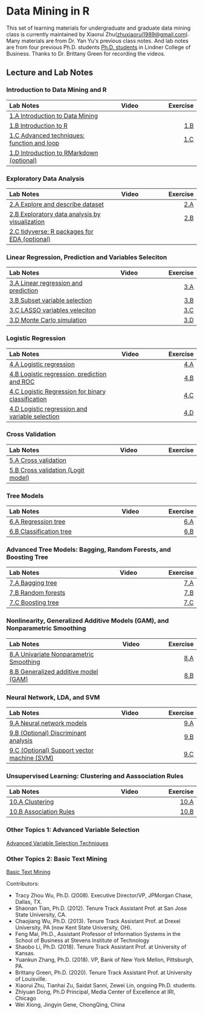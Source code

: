 # Data Mining in R

This set of learning materials for undergraduate and graduate data mining class is currently maintained by Xiaorui Zhu(zhuxiaorui1989@gmail.com). Many materials are from Dr. Yan Yu's previous class notes. And lab notes are from four previous Ph.D. students [Ph.D. students](#footer) in Lindner College of Business. Thanks to Dr. Brittany Green for recording the videos. 

## Lecture and Lab Notes

### Introduction to Data Mining and R

<style>
table th:first-of-type {
    width: 480px;
}
table th:nth-of-type(2) {
    width: 160px;
}
table th:nth-of-type(3) {
    width: 160px;
}
</style>


| Lab Notes |  Video | Exercise |
|:----------|:-------------:|------:|
| [1.A Introduction to Data Mining](lecture/1.A_IntroDM.html)                   |       |                                  |
| [1.B Introduction to R](lecture/1.B_IntroR.html)                              |       | [1.B](lecture/1.B_Exercise.html) |
| [1.C Advanced techniques: function and loop](lecture/1.C_IntroFuncLoop.html)  |       | [1.C](lecture/1.C_Exercise.html) |
| [1.D Introduction to RMarkdown (optional)](lecture/1.D_IntroMarkdown.html)    |       |                                  |

### Exploratory Data Analysis

| Lab Notes |  Video | Exercise |
|:----------|:-------------:|------:|
| [2.A Explore and describe dataset](lecture/2.A_ExploratoryAnalyses.html)     |            | [2.A](lecture/2.A_Exercise.html)  |
| [2.B Exploratory data analysis by visualization](lecture/2.B_EDA_Vis.html)   |            | [2.B](lecture/2.B_Exercise.html) |
| [2.C tidyverse: R packages for EDA (optional)](lecture/2.C_tidyverse.html)   |            |                                   |

### Linear Regression, Prediction and Variables Seleciton

| Lab Notes |  Video | Exercise |
|:----------|:-------------:|------:|
| [3.A Linear regression and prediction](lecture/3.A_LinearReg.html)           |            | [3.A](lecture/3.A_Exercise.html)  |
| [3.B Subset variable selection](lecture/3.B_SubsetVS.html)                   |            | [3.B](lecture/3.B_Exercise.html) |
| [3.C LASSO variables veleciton](lecture/3.C_LASSO.html)                      |            | [3.C](lecture/3.C_Exercise.html) |
| [3.D Monte Carlo simulation](lecture/3.D_Simulation.html)                      |          | [3.D](lecture/3.D_Exercise.html) |

### Logistic Regression

| Lab Notes |  Video | Exercise |
|:----------|:-------------:|------:|
| [4.A Logistic regression](lecture/4.A_LogisticReg.html)                                         |            | [4.A](lecture/4.A_Exercise.html)  |
| [4.B Logistic regression, prediction and ROC](lecture/4.B_LogisticReg_ROC.html)                 |            | [4.B](lecture/4.B_Exercise.html) |
| [4.C Logistic Regression for binary classification](lecture/4.C_LogisticReg_Classification.html)|            | [4.C](lecture/4.C_Exercise.html) |
| [4.D Logistic regression and variable selection](lecture/4.D_LogisticReg_VS.html)               |            | [4.D](lecture/4.D_Exercise.html) |

### Cross Validation

| Lab Notes |  Video | Exercise |
|:----------|:-------------:|------:|
| [5.A Cross validation](lecture/5.A_CrossValidation.html)                      |            |   |
| [5.B Cross validation (Logit model)](lecture/5.B_CrossValidationLogit.html)   |            |   |

### Tree Models

| Lab Notes |  Video | Exercise |
|:----------|:-------------:|------:|
| [6.A Regression tree](lecture/5.A_RegTree.html)       |            | [6.A](lecture/5.A_Exercise.html)  |
| [6.B Classification tree](lecture/5.B_ClassTree.html) |            | [6.B](lecture/5.B_Exercise.html) |

### Advanced Tree Models: Bagging, Random Forests, and Boosting Tree

| Lab Notes                                             |  Video     | Exercise                         |
|:------------------------------------------------------|:----------:|---------------------------------:|
| [7.A Bagging tree](lecture/7.A_Bagging.html)          |            | [7.A](lecture/) |
| [7.B Random forests](lecture/7.B_RandomForests.html)  |            | [7.B](lecture/) |
| [7.C Boosting tree](lecture/7.C_Boosting.html)        |            | [7.C](lecture/) |

### Nonlinearity, Generalized Additive Models (GAM), and Nonparametric Smoothing

| Lab Notes |  Video | Exercise |
|:----------|:-------------:|------:|
| [8.A Univariate Nonparametric Smoothing](lecture/6.A_BeyondLinearity.html)   |            | [8.A](lecture/)  |
| [8.B Generalized additive model (GAM)](lecture/6.B_GAM.html)      |            | [8.B](lecture/) |

### Neural Network, LDA, and SVM 

| Lab Notes |  Video | Exercise |
|:----------|:-------------:|------:|
| [9.A Neural network models](lecture/6.D_NeuralNet.html)           |            | [9.A](lecture/) |
| [9.B (Optional) Discriminant analysis](lecture/6.C_DiscriminantAnalysis.html)|            | [9.B](lecture/)  |
| [9.C (Optional) Support vector machine (SVM)](lecture/6.E_SVM.html)          |            | [9.C](lecture/)  |

### Unsupervised Learning: Clustering and Aassociation Rules

| Lab Notes |  Video | Exercise |
|:----------|:-------------:|------:|
| [10.A Clustering](lecture/7.A_Clustering.html)           |            | [10.A](lecture/) |
| [10.B Association Rules](lecture/7.B_AssociationRules.html)|            | [10.B](lecture/)  |

### Other Topics 1: Advanced Variable Selection

[Advanced Variable Selection Techniques](lecture/VS.html)

### Other Topics 2: Basic Text Mining

[Basic Text Mining](lecture/Basic_Text_Mining.html)


Contributors: 
- Tracy Zhou Wu, Ph.D. (2008). Executive Director/VP, JPMorgan Chase, Dallas, TX.  
- Shaonan Tian, Ph.D. (2012). Tenure Track Assistant Prof. at San Jose State University, CA. 
- Chaojiang Wu, Ph.D. (2013). Tenure Track Assistant Prof. at Drexel University, PA (now Kent State University, OH).
- Feng Mai, Ph.D., Assistant Professor of Information Systems in the School of Business at Stevens Institute of Technology
- Shaobo Li, Ph.D.  (2018). Tenure Track Assistant Prof. at University of Kansas.
- Yuankun Zhang, Ph.D.  (2018). VP, Bank of New York Mellon, Pittsburgh, PA.
- Brittany Green, Ph.D. (2020). Tenure Track Assistant Prof. at University of Louisville.
- Xiaorui Zhu, Tianhai Zu, Saidat Sanni, Zewei Lin, ongoing Ph.D. students.
- Zhiyuan Dong, Ph.D Principal, Media Center of Excellence at IRI, Chicago
- Wei Xiong, Jingyin Gene, ChongQing, China
